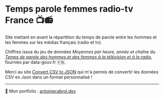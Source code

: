 # Temps parole femmes radio-tv France 📺📻
Site mettant en avant la répartition du temps de parole entre les hommes et les femmes sur les médias français (radio et tv).

Chiffres issus du jeu de données _Moyennes par heure, année et chaîne_ du [_Temps de parole des hommes et des femmes à la télévision et à la radio_](https://www.data.gouv.fr/fr/datasets/temps-de-parole-des-hommes-et-des-femmes-a-la-television-et-a-la-radio/#_), fournies par data-gouv.fr 🇫🇷.

Merci au site [Convert CSV to JSON](http://www.convertcsv.com/) qui m'a permis de convertir les données CSV en Json dans un format personnalisé !




---

🤖 Mon portfolio : [antoinecabrol.dev](https://antoinecabrol.dev)
